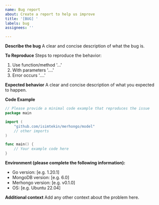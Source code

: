```yaml
---
name: Bug report
about: Create a report to help us improve
title: '[BUG] '
labels: bug
assignees: ''

---
```


**Describe the bug**
A clear and concise description of what the bug is.

**To Reproduce**
Steps to reproduce the behavior:
1. Use function/method '...'
2. With parameters '....'
3. Error occurs '....'

**Expected behavior**
A clear and concise description of what you expected to happen.

**Code Example**
```go
// Please provide a minimal code example that reproduces the issue
package main

import (
    "github.com/isimtekin/merhongo/model"
    // other imports
)

func main() {
    // Your example code here
}
```

**Environment (please complete the following information):**
- Go version: [e.g. 1.20.1]
- MongoDB version: [e.g. 6.0]
- Merhongo version: [e.g. v0.1.0]
- OS: [e.g. Ubuntu 22.04]

**Additional context**
Add any other context about the problem here.